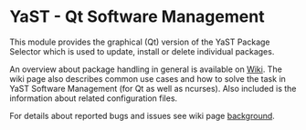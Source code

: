 # YaST - Qt Software Management

This module provides the graphical (Qt) version of the YaST Package Selector which is used to update, install or delete individual packages.

An overview about package handling in general is available on [Wiki](https://github.com/libyui/libyui-ncurses-pkg/wiki).
The wiki page also describes common use cases and how to solve the task in YaST Software Management (for Qt as well as ncurses).
Also included is the information about related configuration files.

For details about reported bugs and issues see wiki page [background](https://github.com/libyui/libyui-ncurses-pkg/wiki/background).


